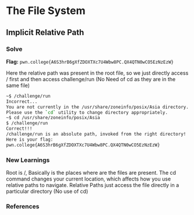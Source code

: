 # The File System

## Implicit Relative Path

### Solve
**Flag:** `pwn.college{A6S3hrB6gXfZDOXTXc7U4Wbw8PC.QX4QTN0wCO5EzNzEzW}`

Here the relative path was present in the root file, so we just directly access / first and then access challenge/run (No Need of cd as they are in the same file)

```bash
~$ /challenge/run
Incorrect...
You are not currently in the /usr/share/zoneinfo/posix/Asia directory.
Please use the `cd` utility to change directory appropriately.
~$ cd /usr/share/zoneinfo/posix/Asia
$ /challenge/run
Correct!!!
/challenge/run is an absolute path, invoked from the right directory!
Here is your flag:
pwn.college{A6S3hrB6gXfZDOXTXc7U4Wbw8PC.QX4QTN0wCO5EzNzEzW}
```

### New Learnings
Root is /, Basically is the places where are the files are present. 
The cd command changes your current location, which affects how you use relative paths to navigate.
Relative Paths just access the file directly in a particular directory (No use of cd)
### References 

